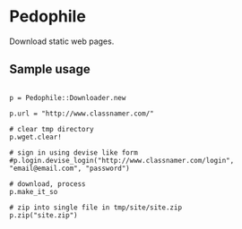 Pedophile
=========

Download static web pages.

Sample usage
------------

<pre><code>
p = Pedophile::Downloader.new

p.url = "http://www.classnamer.com/"

# clear tmp directory
p.wget.clear!

# sign in using devise like form
#p.login.devise_login("http://www.classnamer.com/login", "email@email.com", "password")

# download, process
p.make_it_so

# zip into single file in tmp/site/site.zip
p.zip("site.zip")
</code></pre>